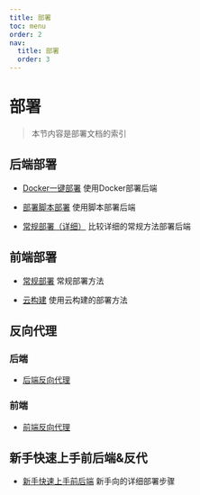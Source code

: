 ```yaml
---
title: 部署
toc: menu
order: 2
nav:
  title: 部署
  order: 3
---
```

# 部署

> 本节内容是部署文档的索引

## 后端部署

- [Docker一键部署](https://docs.timochan.cn/deploy/server/docker) 
  使用Docker部署后端
  
- [部署脚本部署](https://docs.timochan.cn/deploy/server/script)
  使用脚本部署后端
  
- [常规部署（详细）](https://docs.timochan.cn/deploy/server)
  比较详细的常规方法部署后端
## 前端部署

- [常规部署](https://docs.timochan.cn/deploy/kami)
  常规部署方法

- [云构建](https://docs.timochan.cn/deploy/kami/cloud)
  使用云构建的部署方法
  
## 反向代理

### 后端

- [后端反向代理](https://docs.timochan.cn/deploy/reverse-proxy/server)


### 前端

- [前端反向代理](https://docs.timochan.cn/deploy/reverse-proxy/kami) 

## 新手快速上手前后端&反代

- [新手快速上手前后端](https://docs.timochan.cn/deploy/go)
  新手向的详细部署步骤

